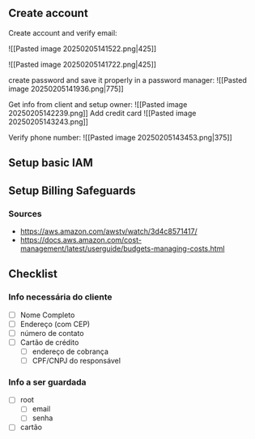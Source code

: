 ## Create account
Create account and verify email:

![[Pasted image 20250205141522.png|425]]

![[Pasted image 20250205141722.png|425]]

create password and save it properly in a password manager:
![[Pasted image 20250205141936.png|775]]

Get info from client and setup owner:
![[Pasted image 20250205142239.png]]
Add credit card
![[Pasted image 20250205143243.png]]

Verify phone number:
![[Pasted image 20250205143453.png|375]]




## Setup basic IAM

## Setup Billing Safeguards

### Sources
- https://aws.amazon.com/awstv/watch/3d4c8571417/
- https://docs.aws.amazon.com/cost-management/latest/userguide/budgets-managing-costs.html

## Checklist
### Info necessária do cliente
- [ ] Nome Completo
- [ ] Endereço (com CEP)
- [ ] número de contato
- [ ] Cartão de crédito
	- [ ] endereço de cobrança
	- [ ] CPF/CNPJ do responsável

### Info a ser guardada
- [ ] root
	- [ ] email
	- [ ] senha
- [ ] cartão